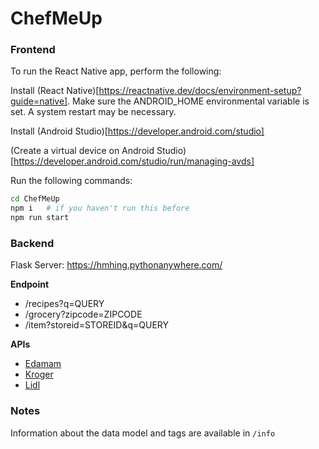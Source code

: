 # ChefMeUp

### Frontend

To run the React Native app, perform the following:

Install (React Native)[https://reactnative.dev/docs/environment-setup?guide=native]. Make sure the ANDROID_HOME environmental variable is set. A system restart may be necessary.

Install (Android Studio)[https://developer.android.com/studio]

(Create a virtual device on Android Studio)[https://developer.android.com/studio/run/managing-avds]

Run the following commands:
```bash
cd ChefMeUp
npm i   # if you haven't run this before
npm run start
```

### Backend

Flask Server: https://hmhing.pythonanywhere.com/

**Endpoint**
* /recipes?q=QUERY
* /grocery?zipcode=ZIPCODE
* /item?storeid=STOREID&q=QUERY


**APIs**

* [Edamam](https://developer.edamam.com/edamam-recipe-api)
* [Kroger](https://developer.kroger.com/reference/)
* [Lidl](https://mobileapi.lidl.com/v1/)

### Notes

Information about the data model and tags are available in `/info`